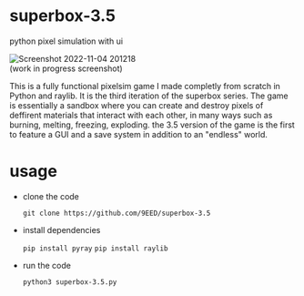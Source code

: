 # superbox-3.5
python pixel simulation with ui

![Screenshot 2022-11-04 201218](https://user-images.githubusercontent.com/88392191/200057002-c4ade8ea-edf2-4840-b726-6e2bcf8fe01c.jpg)
<br>(work in progress screenshot)

  This is a fully functional pixelsim game I made completly from scratch in Python and raylib. It is the third iteration of the superbox series. The game is essentially a sandbox where you can create and destroy pixels of deffirent materials that interact with each other, in many ways such as burning, melting, freezing, exploding. the 3.5 version of the game is the first to feature a GUI and a save system in addition to an "endless" world.

# usage
- clone the code

  ```git clone https://github.com/9EED/superbox-3.5```
- install dependencies

  ```pip install pyray```
  ```pip install raylib```
- run the code

  ```python3 superbox-3.5.py```
  
